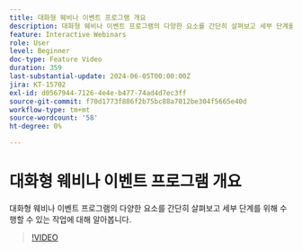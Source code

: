```yaml
---
title: 대화형 웨비나 이벤트 프로그램 개요
description: 대화형 웨비나 이벤트 프로그램의 다양한 요소를 간단히 살펴보고 세부 단계를 위해 수행할 수 있는 작업에 대해 알아봅니다.
feature: Interactive Webinars
role: User
level: Beginner
doc-type: Feature Video
duration: 359
last-substantial-update: 2024-06-05T00:00:00Z
jira: KT-15702
exl-id: d0567944-7126-4e4e-b477-74ad4d7ec3ff
source-git-commit: f70d1773f886f2b75bc88a7012be304f5665e40d
workflow-type: tm+mt
source-wordcount: '58'
ht-degree: 0%

---
```


# 대화형 웨비나 이벤트 프로그램 개요

대화형 웨비나 이벤트 프로그램의 다양한 요소를 간단히 살펴보고 세부 단계를 위해 수행할 수 있는 작업에 대해 알아봅니다.

>[!VIDEO](https://video.tv.adobe.com/v/3429640/?learn=on)
